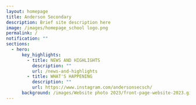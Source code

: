 ```yaml
---
layout: homepage
title: Anderson Secondary
description: Brief site description here
image: /images/homepage_school logo.png
permalink: /
notification: ""
sections:
  - hero:
      key_highlights:
        - title: NEWS AND HIGHLIGHTS
          description: ""
          url: /news-and-highlights
        - title: WHAT'S HAPPENING
          description: ""
          url: https://www.instagram.com/andersonsecsch/
      background: /images/Website photo 2023/front-page-website-2023.gif
---
```

